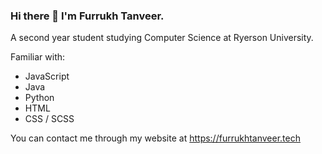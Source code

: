 ### Hi there 👋 I'm Furrukh Tanveer.

A second year student studying Computer Science at Ryerson University. 

Familiar with:
- JavaScript
- Java
- Python
- HTML
- CSS / SCSS

You can contact me through my website at https://furrukhtanveer.tech


<!--
**furrukht10/furrukht10** is a ✨ _special_ ✨ repository because its `README.md` (this file) appears on your GitHub profile.

Here are some ideas to get you started:

- 🔭 I’m currently working on ...
- 🌱 I’m currently learning ...
- 👯 I’m looking to collaborate on ...
- 🤔 I’m looking for help with ...
- 💬 Ask me about ...
- 📫 How to reach me: ...
- 😄 Pronouns: ...
- ⚡ Fun fact: ...
-->
